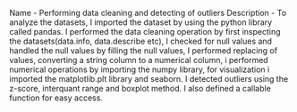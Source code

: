 Name - Performing data cleaning and detecting of outliers
Description - To analyze the datasets, I imported the dataset by using the python library called pandas. I performed the data cleaning operation by first
inspecting the datasets(data.info, data.describe etc), I checked for null values and handled the null values by filling the null values, I performed replacing of values,
converting a string column to a numerical column, i performed numerical operations by importing the numpy library, for visualization i imported the matplotlib.plt library and seaborn.
 I detected outliers using the z-score, interquant range and boxplot method. I also defined a callable function for easy access.
